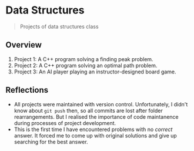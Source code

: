 # Data Structures
> Projects of data structures class

## Overview
1. Project 1: A C++ program solving a finding peak problem.
2. Project 2: A C++ program solving an optimal path problem.
3. Project 3: An AI player playing an instructor-designed board game.

## Reflections
* All projects were maintained with version control.
  Unfortunately, I didn't know about `git push` then, so all commits are lost after folder rearrangements.
  But I realised the importance of code maintanence during processes of project development.
* This is the first time I have encountered problems with no _correct_ answer.
  It forced me to come up with original solutions and give up searching for the best answer.
